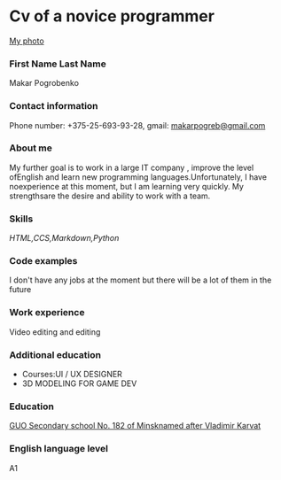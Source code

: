 # Cv of a novice programmer
[My photo](https://imgur.com/a/6nUoUJK)
### First Name Last Name 
Makar Pogrobenko

### Сontact information 
Phone number: +375-25-693-93-28, gmail: makarpogreb@gmail.com

### About me 
My further goal is to work in a large IT company , improve the level ofEnglish and learn new programming languages.Unfortunately, I have noexperience at this moment, but I am   learning very quickly. My strengthsare the desire and ability to work with a team.

### Skills
*HTML,CCS,Markdown,Python*

### Code examples 
I don't have any jobs at the moment but there will be a lot of them in the future

### Work experience 
Video editing and editing

### Additional education
- Courses:UI / UX DESIGNER
- 3D MODELING FOR GAME DEV

### Education
[GUO Secondary school No. 182 of Minsknamed after Vladimir Karvat](https://182minsk.schools.by/)

### English language level
A1
